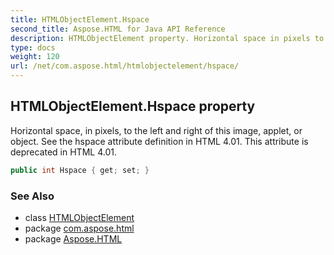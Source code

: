 ```yaml
---
title: HTMLObjectElement.Hspace
second_title: Aspose.HTML for Java API Reference
description: HTMLObjectElement property. Horizontal space in pixels to the left and right of this image applet or object. See the hspace attribute definition in HTML 4.01. This attribute is deprecated in HTML 4.01
type: docs
weight: 120
url: /net/com.aspose.html/htmlobjectelement/hspace/
---
```

## HTMLObjectElement.Hspace property

Horizontal space, in pixels, to the left and right of this image, applet, or object. See the hspace attribute definition in HTML 4.01. This attribute is deprecated in HTML 4.01.

```java
public int Hspace { get; set; }
```

### See Also

* class [HTMLObjectElement](../)
* package [com.aspose.html](../../htmlobjectelement/)
* package [Aspose.HTML](../../../)
